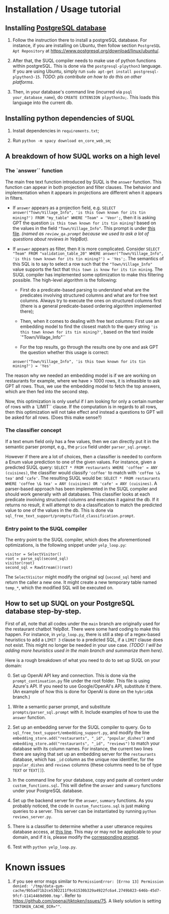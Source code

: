 # Installation / Usage tutorial

## Installing [PostgreSQL database](https://www.postgresql.org/)

1. Follow the instruction there to install a postgreSQL database. For instance, if you are installing on Ubuntu, then follow section `PostgreSQL Apt Repository` at https://www.postgresql.org/download/linux/ubuntu/.

2. After that, the SUQL compiler needs to make use of python functions within postgreSQL. This is done via the `postgresql-plpython3` language. If you are using Ubuntu, simply run `sudo apt-get install postgresql-plpython3-15`. *TODO: pls contribute on how to do this on other platforms*.

3. Then, in your database's command line (incurred via `psql your_database_name`), do `CREATE EXTENSION plpython3u;`. This loads this language into the current db.

## Installing python dependencies of SUQL

1. Install dependencies in `requirements.txt`;

2. Run `python -m spacy download en_core_web_sm`;

## A breakdown of how SUQL works on a high level

### The `answer`` function

The main free text function introduced by SUQL is the `answer` function. This function can appear in both projection and filter clauses. The behavior and implementation when it appears in projections are different when it appears in filters.

- If `answer` appears as a projection field, e.g. `SELECT answer("Town/Village_Info", 'is this town known for its tin mining?') FROM "my_table" WHERE "Team" = 'Veor';`, then it is asking GPT the question `is this town known for its tin mining?` based on the values in the field `"Town/Village_Info"`. This prompt is under [this file](prompts/review_qa.prompt). *(named as `review_qa.prompt` because we used to ask a lot of questions about reviews in YelpBot).*

- If `answer` appears as filter, then it is more complicated. Consider `SELECT "Team" FROM "validation_table_20" WHERE answer("Town/Village_Info", 'is this town known for its tin mining?') = 'Yes';`. The semantics of this SQL is to say to select a row such that the `"Town/Village_Info"` value supports the fact that `this town is know for its tin mining`. The SUQL compiler has implemented some optimization to make this filtering possible. The high-level algorithm is the following:
    
    - First do a predicate-based parsing to understand what are the predicates involving structured columns and what are for free text columns. Always try to execute the ones on structured columns first (there is a general predicate-based ordering algorithm implemented there);

    - Then, when it comes to dealing with free text columns: First use an embedding model to find the closest match to the query string `'is this town known for its tin mining?'`, based on the text inside `"Town/Village_Info"``

    - For the top results, go through the results one by one and ask GPT the question whether  this usage is correct:

    `answer("Town/Village_Info", 'is this town known for its tin mining?') = 'Yes'`

The reason why we needed an embedding model is if we are working on restaurants for example, where we have > 1000 rows, it is infeasible to ask GPT all rows. Thus, we use the embedding model to fetch the top answers, which are then fed into the second step.

Now, this optimization is only useful if I am looking for only a certain number of rows with a `LIMIT`` clause. If the computation is in regards to all rows, then this optimization will not take effect and instead a questions to GPT will be asked for all rows. (Does this make sense?)

### The classifier concept

If a text enum field only has a few values, then we can directly put it in the semantic parser prompt, e.g., the `price` field under `parser_sql.prompt`.

However if there are a lot of choices, then a classifier is needed to conform a Enum value prediction to one of the given values. For instance, given a predicted SUQL query: `SELECT * FROM restaurants WHERE 'coffee' = ANY (cuisines)`, the classifier would classify `'coffee'` to match with `'coffee \& tea'` and `'cafe'`. The resulting SUQL would be: `SELECT * FROM restaurants WHERE 'coffee \& tea' = ANY (cuisines) OR 'cafe' = ANY (cuisines)`. A parser-based approach has been implemented in the SUQL compiler and should work generally with all databases. This classifier looks at each predicate involving structured columns and executes it against the db. If it returns no result, it will attempt to do a classification to match the predicted value to one of the values in the db. This is done via `sql_free_text_support/prompts/field_classification.prompt`.

### Entry point to the SUQL compiler

The entry point to the SUQL compiler, which does the aforementioned optimizations, is the following snippet under `yelp_loop.py`:

```
visitor = SelectVisitor()
root = parse_sql(second_sql)
visitor(root)
second_sql = RawStream()(root)
```

The `SelectVisitor` might modify the original sql (`second_sql` here) and return the caller a new one. It might create a new temporary table named `temp_*`, which the modified SQL will be executed on.

## How to set up SUQL on your PostgreSQL database step-by-step.

First of all, note that all codes under the `main` branch are originally used for the restaurant chatbot YelpBot. There were some hard coding to make this happen. For instance, in `yelp_loop.py`, there is still a step of a regex-based heuristics to add a `LIMIT 3` clause to a predicted SQL, if a `LIMIT` clause does not exist. This might no longer be needed in your use case. *(TODO: I will be adding more heuristics used in the main branch and summarize them here)*.

Here is a rough breakdown of what you need to do to set up SUQL on your domain:

0. Set up OpenAI API key and connection. This is done via the `prompt_continuation.py` file under the root folder. This file is using Azure's API. If you need to use Google/OpenAI's API, substitute it there. (An example of how this is done for OpenAI is done on the `hybridQA` branch.)

1. Write a semantic parser prompt, and substitute `prompts/parser_sql.prompt` with it. Include examples of how to use the `answer` function.

2. Set up an embedding server for the SUQL compiler to query. Go to `sql_free_text_support/embedding_support.py`, and modify the line `embedding_store.add("restaurants", "_id", "popular_dishes")` and `embedding_store.add("restaurants", "_id", "reviews")` to match your database with its column names. For instance, the current two lines there are saying that set up an embedding server for the `restaurants` database, which has `_id` column as the unique row identifier, for the `popular_dishes` and `reviews` columns (these columns need to be of type `TEXT` or `TEXT[]`).

3. In the command line for your database, copy and paste all content under `custom_functions.sql`. This will define the `answer` and `summary` functions under your PostgreSQL database.

4. Set up the backend server for the `answer`, `summary` functions. As you probably noticed, the code in `custom_functions.sql` is just making queries to a server. This server can be instantiated by running `python reviews_server.py`.

5. There is a classifier to determine whether a user utterance requires database access, at [this line](https://github.com/stanford-oval/genie-llm/blob/main/yelp_loop.py#L481). This may or may not be applicable to your domain, and if it is, please modify the [corresponding prompt](https://github.com/stanford-oval/genie-llm/blob/main/prompts/if_db_classification.prompt).

6. Test with `python yelp_loop.py`.

# Known issues

1. if you see error msgs similar to `PermissionError: [Errno 13] Permission denied: '/tmp/data-gym-cache/9b5ad71b2ce5302211f9c61530b329a4922fc6a4.2749b823-646b-45d7-9fcf-11414469d900.tmp'`. Refer to https://github.com/openai/tiktoken/issues/75. A likely solution is setting `TIKTOKEN_CACHE_DIR=""`.
